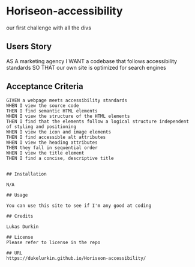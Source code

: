 # Horiseon-accessibility
our first challenge with all the divs




## Users Story
AS A marketing agency
I WANT a codebase that follows accessibility standards
SO THAT our own site is optimized for search engines

## Acceptance Criteria

```
GIVEN a webpage meets accessibility standards
WHEN I view the source code
THEN I find semantic HTML elements
WHEN I view the structure of the HTML elements
THEN I find that the elements follow a logical structure independent of styling and positioning
WHEN I view the icon and image elements
THEN I find accessible alt attributes
WHEN I view the heading attributes
THEN they fall in sequential order
WHEN I view the title element
THEN I find a concise, descriptive title


## Installation

N/A

## Usage

You can use this site to see if I'm any good at coding

## Credits

Lukas Durkin

## License
Please refer to license in the repo

## URL
https://dukelurkin.github.io/Horiseon-accessibility/
